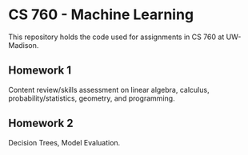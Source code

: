 # CS 760 - Machine Learning

This repository holds the code used for assignments in CS 760 at UW-Madison.

## Homework 1

Content review/skills assessment on linear algebra, calculus, probability/statistics, geometry, and programming.

## Homework 2

Decision Trees, Model Evaluation.

